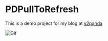 # PDPullToRefresh

This is a demo project for my blog at [v2panda](http://v2panda.com)

![Gif](https://github.com/v2panda/PDPullToRefresh/blob/master/PDPullToRefresh.gif)
